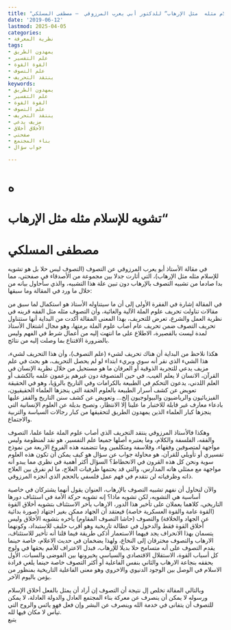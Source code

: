 ```yaml
---
title: "اضاءات حول مقال ”التصوف ليس حلا بل هو تشويه للإسلام مثله  مثل الإرهاب“ للدكتور أبي يعرب المرزوقي  – مصطفى المسلكي"
date: '2019-06-12'
lastmod: 2025-04-05
categories:
- نظرية المعرفة
tags:
- يمهدون الطريق
- علم التفسير
- القوة القوة
- علم التصوف
- ينتقد التحريف
keywords:
- يمهدون الطريق
- علم التفسير
- القوة القوة
- علم التصوف
- ينتقد التحريف
- مزيف يدعي
- الأخلاق أخلاق
- صفحتي
- بناء المجتمع
- جواب سؤال

---
```

# **ه**

# **تشويه للإسلام مثله** **مثل الإرهاب“**

# مصطفى المسلكي

في مقالة الأستاذ أبو يعرب المرزوقي عن التصوف (التصوف ليس حلا بل هو تشويه للإسلام مثله مثل الإرهاب)، التي أثارت جدلا بين مجموعة من الأصدقاء في صفحتي، مما بدا صادما من تشبيه التصوف بالإرهاب دون تبين علة هذا التشبيه، والذي سأحاول بيانه من خلال ما ورد في المقالة وما سبقها:

في المقالة إشارة في الفقرة الأولى إلى أن ما سيتناوله الأستاذ هو استكمال لما سبق من مقالات تناولت تحريف علوم الملة الآلية والغائية، وأن التصوف مثله مثل الفقه قرينه في نظرية العمل والشرع، تعرض للتحريف، بهذا المعنى المقالة أكدت من البداية أنها ستتناول تحريف التصوف ضمن تحريف عام أصاب علوم الملة برمتها، وهو مجال اشتغال الأستاذ لمدة ليست بالقصيرة، الاطلاع على ما انتهت إليه من أعمال شرط في الفهم وليس بالضرورة الاقتناع بما وصلت إليه من نتائج.

هكذا نلاحظ من البداية أن هناك تحريف لشيء (علم التصوف)، وأن هذا التحريف لشيء، هذا الشيء الذي نقر أنه سوي وبريء ابتداء لو لم يحصل التحريف، هو بحث في علم مزيف يدعي للتجربة الذوقية أو العرفان ما هو مستحيل من خلال نظرية الإنسان في القرآن، الانسان لا يعلم الغيب، في حين المتصوفة دون غيرهم يزعمون علمه بالكشف أو العلم اللدني، يدعون التحكم في الطبيعة بالكرامات وفي التاريخ بالرؤيا، وهو في الحقيقة تعويض عن كشف أسرار الطبيعة بالعلوم الحقة التي ينجزها العلماء الحقيقيون، الفيزيائيون والرياضيون والبيولوجيون إلخ… وتعويض عن كشف سنن التاريخ والقفز عليها بادعاء معارف غير قابلة للاختبار ما علينا إلا الانتظار، وتصبح بديلة عن العلوم الإنسانية التي ينجزها كبار العلماء الذين يمهدون الطريق لتحقيقها من كبار رجالات السياسة والتربية والاجتماع.

وهكذا فالأستاذ المرزوقي ينتقد التحريف الذي أصاب علوم الملة علما علما، التصوف والفقه، الفلسفة والكلام، وما يعتبره أصلها جميعا علم التفسير، هو نقد لمنظومة وليس مواجهة لمتصوفين وفقهاء، وفلاسفة ومتكلمين وما تتضمنه هذه الفروع الاربعة من نموذج تفسيري أو تأويلي للقرآن، هو محاولة جواب عن سؤال هو كيف يمكن أن تكون هذه العلوم سوية ونحن كل هذه القرون في الانحطاط؟ السؤال أكثر أهمية في نظري مما يبدو أنه مواجهة مع ممثلي هاته المدارس، والتي قد يحتمها ظرفيات العلاج، ما لم نفرق بين العلاج ذاته وظرفياته لن نتقدم في فهم عمل فلسفي بالحجم الذي أنجزه المرزوقي.

والآن لنحاول أن نفهم تشبيه التصوف بالإرهاب، العنوان يقول أنهما يشتركان في خاصية أساسية هي التشويه، لكن تشويه ماذا؟ إنه تشويه حركة الأمة في استئناف دورها التاريخي، كلاهما يعملان على تأخير هذا الدور، الارهاب يأخر الاستئناف بتشويه أخلاق القوة (القوة عامة والقوة العسكرية خاصة) فيعتقد أن الجهاد ممكن بغير اجتهاد (صورة بدائية عن الجهاد والخلافة) والتصوف (حاشا التصوف المقاوم) يأخره بتشويه الأخلاق وليس أخلاق القوة فقط والدخول في عطالة تاريخية وهو أقرب حليف للاستبداد، وكونهما يتسمان بهذا الانحراف يجد فيهما الاستعمار أذكى طريقة فيما قلنا أنه تأخير للاستئناف، الارهاب والتصوف مخترقان إلى النخاع، ولهذا يضخمان في حديث الاعلام، خاصة حينما يقدم التصوف على أنه متسامح حلا بديلا للإرهاب، فبدل الاعتراف للأمم بحقها في ولوج كل أسباب القوة، الاستقلال الاقتصادي والسياسي يخيرونها بين الفوضى والسبات، الأول يحققه بنجاعة الارهاب والثاني بنفس الفاعلية أو أكثر التصوف خاصة حينما يلغي فرادة الاسلام في الوصل بين الوجود الدنيوي والاخروي وهو معنى الفاعلية التاريخية بمنظور من يؤمن باليوم الآخر.

وبالتالي المقالة تخلص إل نتيجة أن التصوف إن أراد أن يمثل بالفعل أخلاق الإسلام ورسوله لا يمكن أن ينصرف عن معركة بناء المجتمع العادل والدولة العادلة، لا يمكن للتصوف أن يتفانى في خدمة الله وينصرف عن البشر وإن فعل فهو يائس والروح التي تيأس لا مكان فيها لله.   
يتبع

###
